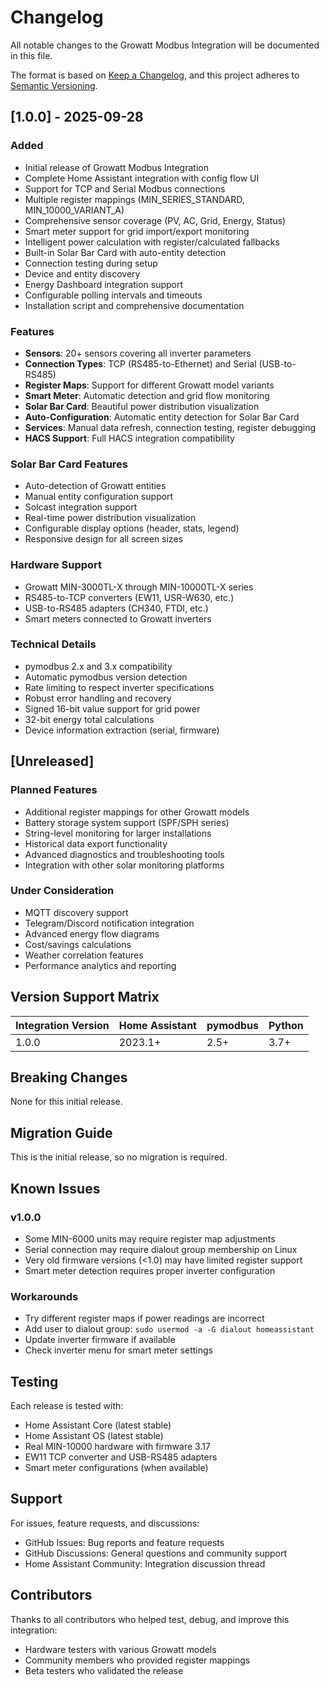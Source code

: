# Changelog

All notable changes to the Growatt Modbus Integration will be documented in this file.

The format is based on [Keep a Changelog](https://keepachangelog.com/en/1.0.0/),
and this project adheres to [Semantic Versioning](https://semver.org/spec/v2.0.0.html).

## [1.0.0] - 2025-09-28

### Added

- Initial release of Growatt Modbus Integration
- Complete Home Assistant integration with config flow UI
- Support for TCP and Serial Modbus connections
- Multiple register mappings (MIN_SERIES_STANDARD, MIN_10000_VARIANT_A)
- Comprehensive sensor coverage (PV, AC, Grid, Energy, Status)
- Smart meter support for grid import/export monitoring
- Intelligent power calculation with register/calculated fallbacks
- Built-in Solar Bar Card with auto-entity detection
- Connection testing during setup
- Device and entity discovery
- Energy Dashboard integration support
- Configurable polling intervals and timeouts
- Installation script and comprehensive documentation

### Features

- **Sensors**: 20+ sensors covering all inverter parameters
- **Connection Types**: TCP (RS485-to-Ethernet) and Serial (USB-to-RS485)
- **Register Maps**: Support for different Growatt model variants
- **Smart Meter**: Automatic detection and grid flow monitoring
- **Solar Bar Card**: Beautiful power distribution visualization
- **Auto-Configuration**: Automatic entity detection for Solar Bar Card
- **Services**: Manual data refresh, connection testing, register debugging
- **HACS Support**: Full HACS integration compatibility

### Solar Bar Card Features

- Auto-detection of Growatt entities
- Manual entity configuration support
- Solcast integration support
- Real-time power distribution visualization
- Configurable display options (header, stats, legend)
- Responsive design for all screen sizes

### Hardware Support

- Growatt MIN-3000TL-X through MIN-10000TL-X series
- RS485-to-TCP converters (EW11, USR-W630, etc.)
- USB-to-RS485 adapters (CH340, FTDI, etc.)
- Smart meters connected to Growatt inverters

### Technical Details

- pymodbus 2.x and 3.x compatibility
- Automatic pymodbus version detection
- Rate limiting to respect inverter specifications
- Robust error handling and recovery
- Signed 16-bit value support for grid power
- 32-bit energy total calculations
- Device information extraction (serial, firmware)

## [Unreleased]

### Planned Features

- Additional register mappings for other Growatt models
- Battery storage system support (SPF/SPH series)
- String-level monitoring for larger installations
- Historical data export functionality
- Advanced diagnostics and troubleshooting tools
- Integration with other solar monitoring platforms

### Under Consideration

- MQTT discovery support
- Telegram/Discord notification integration
- Advanced energy flow diagrams
- Cost/savings calculations
- Weather correlation features
- Performance analytics and reporting

## Version Support Matrix


| Integration Version | Home Assistant | pymodbus | Python |
| --------------------- | ---------------- | ---------- | -------- |
| 1.0.0               | 2023.1+        | 2.5+     | 3.7+   |

## Breaking Changes

None for this initial release.

## Migration Guide

This is the initial release, so no migration is required.

## Known Issues

### v1.0.0

- Some MIN-6000 units may require register map adjustments
- Serial connection may require dialout group membership on Linux
- Very old firmware versions (<1.0) may have limited register support
- Smart meter detection requires proper inverter configuration

### Workarounds

- Try different register maps if power readings are incorrect
- Add user to dialout group: `sudo usermod -a -G dialout homeassistant`
- Update inverter firmware if available
- Check inverter menu for smart meter settings

## Testing

Each release is tested with:

- Home Assistant Core (latest stable)
- Home Assistant OS (latest stable)
- Real MIN-10000 hardware with firmware 3.17
- EW11 TCP converter and USB-RS485 adapters
- Smart meter configurations (when available)

## Support

For issues, feature requests, and discussions:

- GitHub Issues: Bug reports and feature requests
- GitHub Discussions: General questions and community support
- Home Assistant Community: Integration discussion thread

## Contributors

Thanks to all contributors who helped test, debug, and improve this integration:

- Hardware testers with various Growatt models
- Community members who provided register mappings
- Beta testers who validated the release

